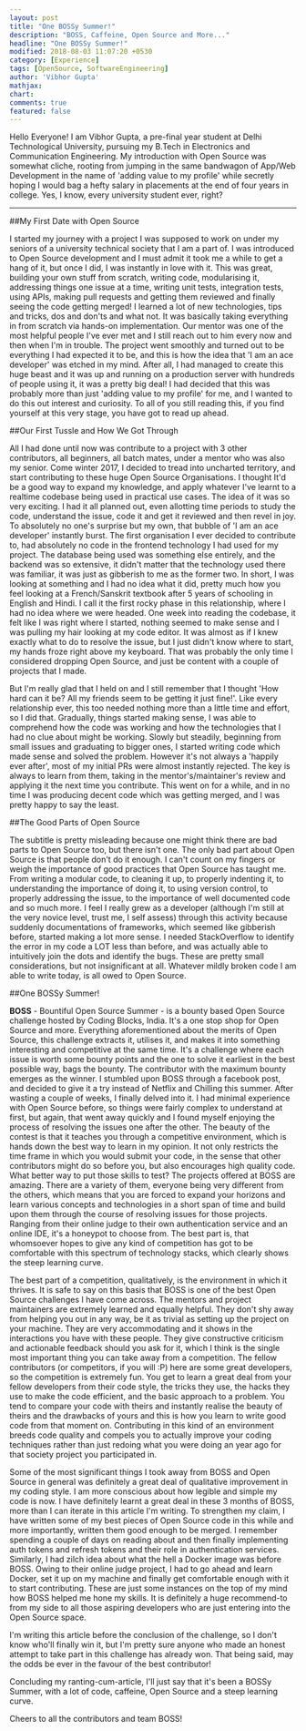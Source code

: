 ```yaml
---
layout: post
title: "One BOSSy Summer!"
description: "BOSS, Caffeine, Open Source and More..."
headline: "One BOSSy Summer!"
modified: 2018-08-03 11:07:20 +0530
category: [Experience]
tags: [OpenSource, SoftwareEngineering]
author: 'Vibhor Gupta'
mathjax:
chart:
comments: true
featured: false
---
```


Hello Everyone!
I am Vibhor Gupta, a pre-final year student at Delhi Technological University, pursuing my B.Tech in Electronics and Communication Engineering.
My introduction with Open Source was somewhat cliche, rooting from jumping in the same bandwagon of App/Web Development in the name of 'adding value to my profile' while secretly hoping I would bag a hefty salary in placements at the end of four years in college. Yes, I know, every university student ever, right?

--------------------------------------------------------------------------------

##My First Date with Open Source

I started my journey with a project I was supposed to work on under my seniors of a university technical society that I am a part of. I was introduced to Open Source development and I must admit it took me a while to get a hang of it, but once I did, I was instantly in love with it. This was great, building your own stuff from scratch, writing code, modularising it, addressing things one issue at a time, writing unit tests, integration tests, using APIs, making pull requests and getting them reviewed and finally seeing the code getting merged! I learned a lot of new technologies, tips and tricks, dos and don'ts and what not. It was basically taking everything in from scratch via hands-on implementation. Our mentor was one of the most helpful people I've ever met and I still reach out to him every now and then when I'm in trouble. The project went smoothly and turned out to be everything I had expected it to be, and this is how the idea that 'I am an ace developer' was etched in my mind. After all, I had managed to create this huge beast and it was up and running on a production server with hundreds of people using it, it was a pretty big deal! I had decided that this was probably more than just 'adding value to my profile' for me, and I wanted to do this out interest and curiosity. To all of you still reading this, if you find yourself at this very stage, you have got to read up ahead.

##Our First Tussle and How We Got Through

All I had done until now was contribute to a project with 3 other contributors, all beginners, all batch mates, under a mentor who was also my senior. Come winter 2017, I decided to tread into uncharted territory, and start contributing to these huge Open Source Organisations. I thought It'd be a good way to expand my knowledge, and apply whatever I've learnt to a realtime codebase being used in practical use cases. The idea of it was so very exciting. I had it all planned out, even allotting time periods to study the code, understand the issue, code it and get it reviewed and then revel in joy. To absolutely no one's surprise but my own, that bubble of 'I am an ace developer' instantly burst. The first organisation I ever decided to contribute to, had absolutely no code in the frontend technology I had used for my project. The database being used was something else entirely, and the backend was so extensive, it didn't matter that the technology used there was familiar, it was just as gibberish to me as the former two. In short, I was looking at something and I had no idea what it did, pretty much how you feel looking at a French/Sanskrit textbook after 5 years of schooling in English and Hindi. I call it the first rocky phase in this relationship, where I had no idea where we were headed. One week into reading the codebase, it felt like I was right where I started, nothing seemed to make sense and I was pulling my hair looking at my code editor. It was almost as if I knew exactly what to do to resolve the issue, but I just didn't know where to start, my hands froze right above my keyboard. That was probably the only time I considered dropping Open Source, and just be content with a couple of projects that I made.

But I'm really glad that I held on and I still remember that I thought 'How hard can it be? All my friends seem to be getting it just fine!'. Like every relationship ever, this too needed nothing more than a little time and effort, so I did that. Gradually, things started making sense, I was able to comprehend how the code was working and how the technologies that I had no clue about might be working. Slowly but steadily, beginning from small issues and graduating to bigger ones, I started writing code which made sense and solved the problem. However it's not always a 'happily ever after', most of my initial PRs were almost instantly rejected. The key is always to learn from them, taking in the mentor's/maintainer's review and applying it the next time you contribute. This went on for a while, and in no time I was producing decent code which was getting merged, and I was pretty happy to say the least.

##The Good Parts of Open Source

The subtitle is pretty misleading because one might think there are bad parts to Open Source too, but there isn't one. The only bad part about Open Source is that people don't do it enough. I can't count on my fingers or weigh the importance of good practices that Open Source has taught me. From writing a modular code, to cleaning it up, to properly indenting it, to understanding the importance of doing it, to using version control, to properly addressing the issue, to the importance of well documented code and so much more.
I feel I really grew as a developer (although I'm still at the very novice level, trust me, I self assess) through this activity because suddenly documentations of frameworks, which seemed like gibberish before, started making a lot more sense. I needed StackOverflow to identify the error in my code a LOT less than before, and was actually able to intuitively join the dots and identify the bugs. These are pretty small considerations, but not insignificant at all. Whatever mildly broken code I am able to write today, is all owed to Open Source.

##One BOSSy Summer!

**BOSS** - Bountiful Open Source Summer - is a bounty based Open Source challenge hosted by Coding Blocks, India. It's a one stop shop for Open Source and more. Everything aforementioned about the merits of Open Source, this challenge extracts it, utilises it, and makes it into something interesting and competitive at the same time. It's a challenge where each issue is worth some bounty points and the one to solve it earliest in the best possible way, bags the bounty. The contributor with the maximum bounty emerges as the winner.
I stumbled upon BOSS through a facebook post, and decided to give it a try instead of Netflix and Chilling this summer. After wasting a couple of weeks, I finally delved into it. I had minimal experience with Open Source before, so things were fairly complex to understand at first, but again, that went away quickly and I found myself enjoying the process of resolving the issues one after the other. The beauty of the contest is that it teaches you through a competitive environment, which is hands down the best way to learn in my opinion. It not only restricts the time frame in which you would submit your code, in the sense that other contributors might do so before you, but also encourages high quality code. What better way to put those skills to test?
The projects offered at BOSS are amazing. There are a variety of them, everyone being very different from the others, which means that you are forced to expand your horizons and learn various concepts and technologies in a short span of time and build upon them through the course of resolving issues for those projects. Ranging from their online judge to their own authentication service and an online IDE, it's a honeypot to choose from. The best part is, that whomsoever hopes to give any kind of competition has got to be comfortable with this spectrum of technology stacks, which clearly shows the steep learning curve.

The best part of a competition, qualitatively, is the environment in which it thrives. It is safe to say on this basis that BOSS is one of the best Open Source challenges I have come across. The mentors and project maintainers are extremely learned and equally helpful. They don't shy away from helping you out in any way, be it as trivial as setting up the project on your machine. They are very accommodating and it shows in the interactions you have with these people. They give constructive criticism and actionable feedback should you ask for it, which I think is the single most important thing you can take away from a competition.
The fellow contributors (or competitors, if you will :P) here are some great developers, so the competition is extremely fun. You get to learn a great deal from your fellow developers from their code style, the tricks they use, the hacks they use to make the code efficient, and the basic approach to a problem. You tend to compare your code with theirs and instantly realise the beauty of theirs and the drawbacks of yours and this is how you learn to write good code from that moment on. Contributing in this kind of an environment breeds code quality and compels you to actually improve your coding techniques rather than just redoing what you were doing an year ago for that society project you participated in.

Some of the most significant things I took away from BOSS and Open Source in general was definitely a great deal of qualitative improvement in my coding style. I am more conscious about how legible and simple my code is now. I have definitely learnt a great deal in these 3 months of BOSS, more than I can iterate in this article I'm writing. To strengthen my claim, I have written some of my best pieces of Open Source code in this while and more importantly, written them good enough to be merged. I remember spending a couple of days on reading about and then finally implementing auth tokens and refresh tokens and their role in authentication services. Similarly, I had zilch idea about what the hell a Docker image was before BOSS. Owing to their online judge project, I had to go ahead and learn Docker, set it up on my machine and finally get comfortable enough with it to start contributing. These are just some instances on the top of my mind how BOSS helped me hone my skills. It is definitely a huge recommend-to from my side to all those aspiring developers who are just entering into the Open Source space.

I'm writing this article before the conclusion of the challenge, so I don't know who'll finally win it, but I'm pretty sure anyone who made an honest attempt to take part in this challenge has already won. That being said, may the odds be ever in the favour of the best contributor!

Concluding my ranting-cum-article, I'll just say that it's been a BOSSy Summer, with a lot of code, caffeine, Open Source and a steep learning curve.

Cheers to all the contributors and team BOSS!
